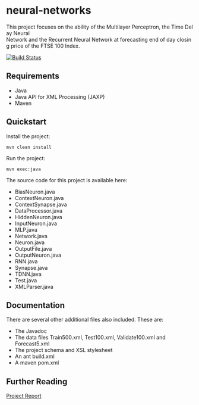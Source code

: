 # neural-networks

This project focuses on the ability of the Multilayer Perceptron, the Time Delay Neural Network and the Recurrent Neural Network at forecasting end of day closing price of the FTSE 100 Index.

[![Build Status](https://travis-ci.org/raymcbride/neural-networks.svg?branch=master)](https://travis-ci.org/raymcbride/neural-networks)

## Requirements

- Java
- Java API for XML Processing (JAXP)
- Maven

## Quickstart

Install the project:

    mvn clean install

Run the project:

    mvn exec:java

The source code for this project is available here:

- BiasNeuron.java
- ContextNeuron.java
- ContextSynapse.java
- DataProcessor.java
- HiddenNeuron.java
- InputNeuron.java
- MLP.java
- Network.java
- Neuron.java
- OutputFile.java
- OutputNeuron.java
- RNN.java
- Synapse.java
- TDNN.java
- Test.java
- XMLParser.java

## Documentation

There are several other additional files also included. These are:

- The Javadoc
- The data files Train500.xml, Test100.xml, Validate100.xml and Forecast5.xml
- The project schema and XSL stylesheet
- An ant build.xml
- A maven pom.xml

## Further Reading

[Project Report](https://raymcbride.com/portfolio/academic/projects/)
